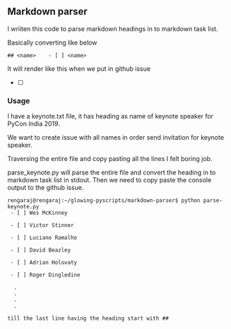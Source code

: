 ## Markdown parser

I wriiten this code to parse markdown headings in
to markdown task list.

Basically converting like below

```
## <name>    - [ ] <name>
```

It will render like this when we put in github issue

- [ ] <name>


### Usage

I have a keynote.txt file, it has heading as name of
keynote speaker for PyCon India 2019.

We want to create issue with all names in order send invitation for
keynote speaker.

Traversing the entire file and copy pasting all the lines I felt boring job.

parse_keynote.py will parse the entire file and convert the heading in to markdown task
list in stdout. Then we need to copy paste the console output to the github issue.

```
rengaraj@rengaraj:~/glowing-pyscripts/markdown-parser$ python parse-keynote.py
 - [ ] Wes McKinney

 - [ ] Victor Stinner

 - [ ] Luciano Ramalho

 - [ ] David Beazley

 - [ ] Adrian Holovaty

 - [ ] Roger Dingledine

  .
  .
  .
  .

till the last line having the heading start with ##


```
